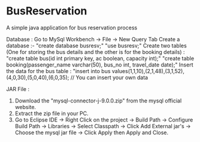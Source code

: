 # BusReservation
A simple java application for bus reservation process

Database :
Go to MySql Workbench -> File -> New Query Tab
Create a database :- 
"create database busresv;"
"use busresv;"
Create two tables (One for storing the bus details and the other is for the booking details) :
"create table bus(id int primary key, ac boolean, capacity int);"
"create table booking(passenger_name varchar(50), bus_no int, travel_date date);"
Insert the data for the bus table :
"insert into bus values(1,1,10),(2,1,48),(3,1,52),(4,0,30),(5,0,40),(6,0,35); // You can insert your own data

JAR File :
1. Download the "mysql-connector-j-9.0.0.zip" from the mysql official website.
2. Extract the zip file in your PC.
3. Go to Eclipse IDE -> Right Click on the project -> Build Path -> Configure Build Path -> Libraries -> Select Classpath -> Click Add External jar's -> Choose the mysql jar file -> Click Apply then Apply and Close.
